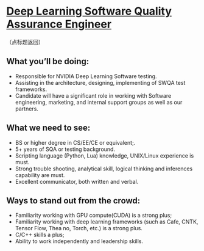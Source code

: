 # [Deep Learning Software Quality Assurance Engineer](https://github.com/CarraZhou/NVIDIA-Position/blob/master/NVIDIA-Positions.md) #
（点标题返回）

## What you’ll be doing: ##
- Responsible for NVIDIA Deep Learning Software testing. 
- Assisting in the architecture, designing, implementing of SWQA test frameworks. 
- Candidate will have a significant role in working with Software engineering, marketing, and internal support groups as well as our partners.

## What we need to see: ##
- BS or higher degree in CS/EE/CE or equivalent;.
- 5+ years of SQA or testing background.
- Scripting language (Python, Lua) knowledge, UNIX/Linux experience is must. 
- Strong trouble shooting, analytical skill, logical thinking and inferences capability are must.
- Excellent communicator, both written and verbal.   
    
## Ways to stand out from the crowd: ##
- Familiarity working with GPU compute(CUDA) is a strong plus;
- Familiarity working with deep learning frameworks (such as Cafe, CNTK, Tensor Flow, Thea no, Torch, etc.) is a strong plus.
- C/C++ skills a plus; 
- Ability to work independently and leadership skills.

